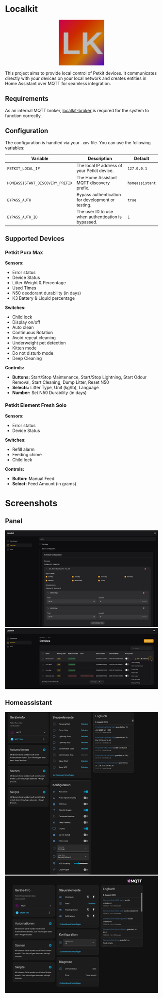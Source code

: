 # Localkit

<p align="center">
<img src="resources/images/logo.svg" width="150px">
</p>


This project aims to provide local control of Petkit devices. It communicates directly with your devices on your local network and creates entities in Home Assistant over MQTT for seamless integration.

## Requirements

As an internal MQTT broker, [localkit-broker](https://github.com/dwyschka/localkit-broker) is required for the system to function correctly.

## Configuration

The configuration is handled via your `.env` file. You can use the following variables:

| Variable | Description | Default |
|---|---|---|
| `PETKIT_LOCAL_IP` | The local IP address of your Petkit device. | `127.0.0.1` |
| `HOMEASSISTANT_DISCOVERY_PREFIX` | The Home Assistant MQTT discovery prefix. | `homeassistant` |
| `BYPASS_AUTH` | Bypass authentication for development or testing. | `true` |
| `BYPASS_AUTH_ID` | The user ID to use when authentication is bypassed. | `1` |


## Supported Devices

### Petkit Pura Max

**Sensors:**
- Error status
- Device Status
- Litter Weight & Percentage
- Used Times
- N50 deodorant durability (in days)
- K3 Battery & Liquid percentage

**Switches:**
- Child lock
- Display on/off
- Auto clean
- Continuous Rotation
- Avoid repeat cleaning
- Underweight pet detection
- Kitten mode
- Do not disturb mode
- Deep Cleaning

**Controls:**
- **Buttons:** Start/Stop Maintenance, Start/Stop Lightning, Start Odour Removal, Start Cleaning, Dump Litter, Reset N50
- **Selects:** Litter Type, Unit (kg/lb), Language
- **Number:** Set N50 Durability (in days)

### Petkit Element Fresh Solo

**Sensors:**
- Error status
- Device Status

**Switches:**
- Refill alarm
- Feeding chime
- Child lock

**Controls:**
- **Button:** Manual Feed
- **Select:** Feed Amount (in grams)


# Screenshots
## Panel
![Schedule](screenshots/feeder-schedule.png)
![Devices](screenshots/devices.png)

## Homeassistant
![Pura Max Homeassistant](screenshots/homeassistant-pura-max.png)
![Pura Max Homeassistant](screenshots/homeassistant-fresh-element-solo.png)
